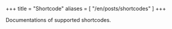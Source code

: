 +++
title = "Shortcode"
aliases = [
  "/en/posts/shortcodes"
]
+++

Documentations of supported shortcodes.
